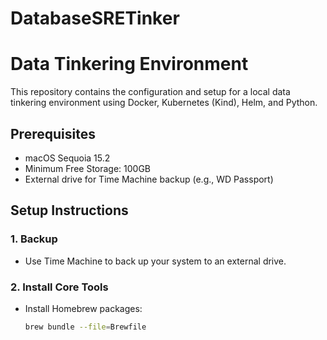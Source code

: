 # DatabaseSRETinker

# Data Tinkering Environment

This repository contains the configuration and setup for a local data tinkering environment using Docker, Kubernetes (Kind), Helm, and Python.

## Prerequisites
- macOS Sequoia 15.2
- Minimum Free Storage: 100GB
- External drive for Time Machine backup (e.g., WD Passport)

## Setup Instructions

### 1. Backup
- Use Time Machine to back up your system to an external drive.

### 2. Install Core Tools
- Install Homebrew packages:
  ```bash
  brew bundle --file=Brewfile
